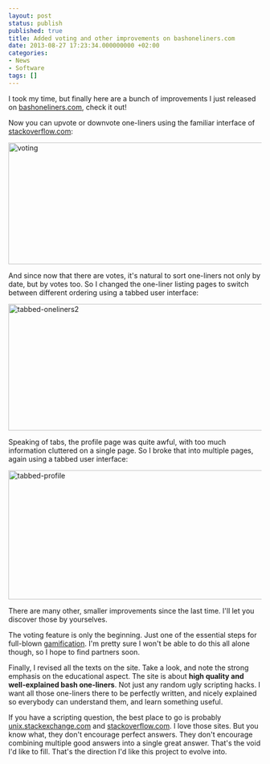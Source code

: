 ```yaml
---
layout: post
status: publish
published: true
title: Added voting and other improvements on bashoneliners.com
date: 2013-08-27 17:23:34.000000000 +02:00
categories:
- News
- Software
tags: []
---
```

I took my time, but finally here are a bunch of improvements I just released on <a href="http://bashoneliners.com">bashoneliners.com</a>, check it out!

Now you can upvote or downvote one-liners using the familiar interface of <a href="http://stackoverflow.com">stackoverflow.com</a>:

<a href="http://www.bashoneliners.com/oneliners/oneliner/142/"><img class="aligncenter size-full wp-image-1102" alt="voting" src="http://www.janosgyerik.com/wp-content/uploads/2013/08/voting1.png" width="649" height="242" /></a>

And since now that there are votes, it's natural to sort one-liners not only by date, but by votes too. So I changed the one-liner listing pages to switch between different ordering using a tabbed user interface:

<a href="http://www.bashoneliners.com/oneliners/oneliner/130/"><img class="aligncenter size-full wp-image-1105" alt="tabbed-oneliners2" src="http://www.janosgyerik.com/wp-content/uploads/2013/08/tabbed-oneliners21.png" width="654" height="252" /></a>

Speaking of tabs, the profile page was quite awful, with too much information cluttered on a single page. So I broke that into multiple pages, again using a tabbed user interface:

<a href="http://www.bashoneliners.com/oneliners/oneliner/122/"><img class="aligncenter size-full wp-image-1104" alt="tabbed-profile" src="http://www.janosgyerik.com/wp-content/uploads/2013/08/tabbed-profile.png" width="654" height="257" /></a>

There are many other, smaller improvements since the last time. I'll let you discover those by yourselves.

The voting feature is only the beginning. Just one of the essential steps for full-blown <a href="http://en.wikipedia.org/wiki/Gamification">gamification</a>. I'm pretty sure I won't be able to do this all alone though, so I hope to find partners soon.

Finally, I revised all the texts on the site. Take a look, and note the strong emphasis on the educational aspect. The site is about <strong>high quality and well-explained bash one-liners</strong>. Not just any random ugly scripting hacks. I want all those one-liners there to be perfectly written, and nicely explained so everybody can understand them, and learn something useful.

If you have a scripting question, the best place to go is probably <a href="http://unix.stackexchange.com">unix.stackexchange.com</a> and <a href="http://stackoverflow.com/">stackoverflow.com</a>. I love those sites. But you know what, they don't encourage perfect answers. They don't encourage combining multiple good answers into a single great answer. That's the void I'd like to fill. That's the direction I'd like this project to evolve into.
